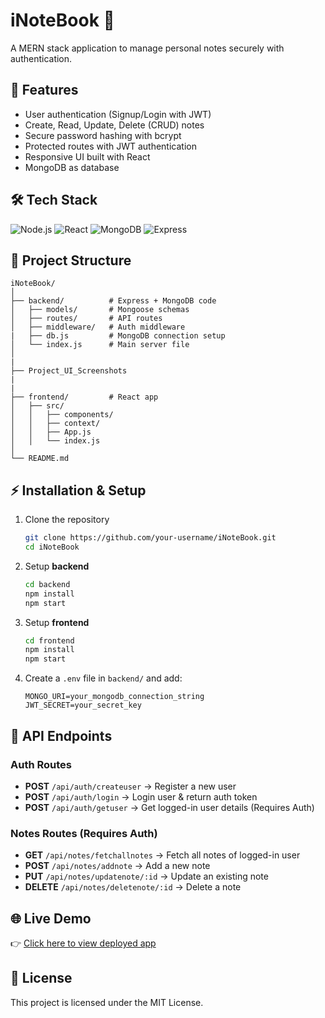 # iNoteBook 📝
A MERN stack application to manage personal notes securely with authentication.  

## 🚀 Features
- User authentication (Signup/Login with JWT)  
- Create, Read, Update, Delete (CRUD) notes  
- Secure password hashing with bcrypt  
- Protected routes with JWT authentication  
- Responsive UI built with React  
- MongoDB as database  

## 🛠️ Tech Stack
![Node.js](https://img.shields.io/badge/Node.js-339933?style=for-the-badge&logo=nodedotjs&logoColor=white)
![React](https://img.shields.io/badge/React-20232A?style=for-the-badge&logo=react&logoColor=61DAFB)
![MongoDB](https://img.shields.io/badge/MongoDB-4EA94B?style=for-the-badge&logo=mongodb&logoColor=white)
![Express](https://img.shields.io/badge/Express.js-000000?style=for-the-badge&logo=express&logoColor=white)

## 📂 Project Structure
```
iNoteBook/
│
├── backend/          # Express + MongoDB code
│   ├── models/       # Mongoose schemas
│   ├── routes/       # API routes
│   ├── middleware/   # Auth middleware
|   ├── db.js         # MongoDB connection setup
│   └── index.js      # Main server file
│
|
├── Project_UI_Screenshots 
|
|
├── frontend/         # React app
│   ├── src/
│   │   ├── components/
│   │   ├── context/
│   │   ├── App.js
│   │   └── index.js
│
└── README.md
```

## ⚡ Installation & Setup

1. Clone the repository  
   ```bash
   git clone https://github.com/your-username/iNoteBook.git
   cd iNoteBook
   ```

2. Setup **backend**  
   ```bash
   cd backend
   npm install
   npm start
   ```

3. Setup **frontend**  
   ```bash
   cd frontend
   npm install
   npm start
   ```

4. Create a `.env` file in `backend/` and add:  
   ```
   MONGO_URI=your_mongodb_connection_string
   JWT_SECRET=your_secret_key
   ```

## 📡 API Endpoints

### Auth Routes
- **POST** `/api/auth/createuser` → Register a new user  
- **POST** `/api/auth/login` → Login user & return auth token  
- **POST** `/api/auth/getuser` → Get logged-in user details (Requires Auth)  

### Notes Routes (Requires Auth)
- **GET** `/api/notes/fetchallnotes` → Fetch all notes of logged-in user  
- **POST** `/api/notes/addnote` → Add a new note  
- **PUT** `/api/notes/updatenote/:id` → Update an existing note  
- **DELETE** `/api/notes/deletenote/:id` → Delete a note  


## 🌐 Live Demo
👉 [Click here to view deployed app](https://your-deployment-link.com)  

## 📜 License
This project is licensed under the MIT License.  
